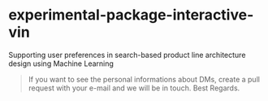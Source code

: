 # experimental-package-interactive-vin
Supporting user preferences in search-based product line architecture design using Machine Learning

> If you want to see the personal informations about DMs, create a pull request with your e-mail and we will be in touch. Best Regards.
